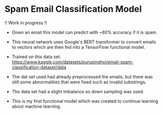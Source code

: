 # Spam Email Classification Model
!! Work in progress !!

* Given an email this model can predict with ~80% accuracy if it is spam.

* This neural network uses Google's BERT transformer to convert emails to vectors which are then fed into a TensorFlow functional model.

* Trained on this data set: https://www.kaggle.com/datasets/purusinghvi/email-spam-classification-dataset/data

* The dat set used had already preprocessed the emails, but there was still some abnormalities that were fixed such as invalid substrings.

* The data set had a slight imbalance so down sampling was used.
  
* This is my first functional model which was created to continue learning about machine learning.
